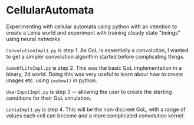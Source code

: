 # CellularAutomata

Experimenting with cellular automata using python with an intention to create a Lenia world and experiment with training steady state "beings" using neural networks

`ConvolutionImpl1.py` is step 1. As GoL is essentially a convolution, I wanted to get a simpler convolution algorithm started before complicating things.

`GameOfLifeImpl.py` is step 2. This was the basic GoL implementation in a binary, 2d world. Doing this was very useful to learn about how to create images etc. using `imshow()` in python.

`UserInputImpl.py` is step 3 -- allowing the user to create the starting conditions for their GoL simulation.

`LeniaImpl1.py` is step 4. This will be the non-discreet GoL, with a range of values each cell can become and a more complicated convolution kernel.